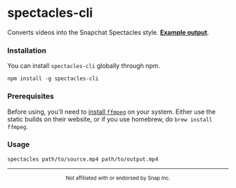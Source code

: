 # spectacles-cli
Converts videos into the Snapchat Spectacles style. **[Example output](https://streamable.com/ga7w0)**.

### Installation
You can install `spectacles-cli` globally through npm.

    npm install -g spectacles-cli

### Prerequisites
Before using, you'll need to [install `ffmpeg`](https://ffmpeg.org/download.html) on your system. Either use the static builds on their website, or if you use homebrew, do `brew install ffmpeg`.

### Usage
    spectacles path/to/source.mp4 path/to/output.mp4

****

<p align="center">
  <sup>Not affiliated with or endorsed by Snap Inc.</sup>
</p>
